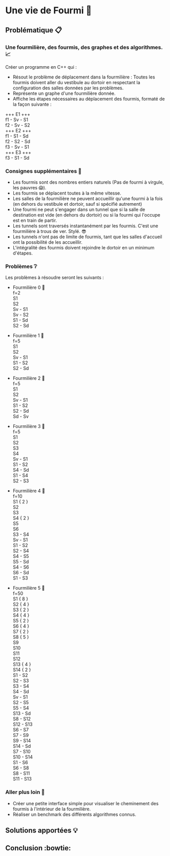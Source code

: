 # Une vie de Fourmi 🐜
  
## Problématique 📋
  
### Une fourmilière, des fourmis, des graphes et des algorithmes. 📈
  
Créer un programme en C++ qui : 
- Résout le problème de déplacement dans la fourmilière : Toutes les fourmis doivent aller du vestibule au dortoir en respectant la configuration des salles données par les problèmes.
- Représente un graphe d'une fourmilière donnée.
- Affiche les étapes nécessaires au déplacement des fourmis, formaté de la façon suivante :
  
+++ E1 +++  
f1 - Sv - S1  
f2 - Sv - S2  
+++ E2 +++  
f1 - S1 - Sd  
f2 - S2 - Sd  
f3 - Sv - S1  
+++ E3 +++  
f3 - S1 - Sd  
  
### Consignes supplémentaires 📑
  
- Les fourmis sont des nombres entiers naturels (Pas de fourmi à virgule, les pauvres 😱).
- Les fourmis se déplacent toutes à la même vitesse.
- Les salles de la fourmilière ne peuvent accueillir qu'une fourmi à la fois (en dehors du vestibule et dortoir, sauf si spécifié autrement)
- Une fourmi ne peut s'engager dans un tunnel que si la salle de destination est vide (en dehors du dortoir) ou si la fourmi qui l'occupe est en train de partir.
- Les tunnels sont traversés instantanément par les fourmis. C'est une fourmilière à trous de ver. Stylé. 😎
- Les tunnels n'ont pas de limite de fourmis, tant que les salles d'accueil ont la possibilité de les accueillir.
- L'intégralité des fourmis doivent rejoindre le dortoir en un minimum d'étapes.
  
### Problèmes ❔
  
Les problèmes à résoudre seront les suivants :
  
- Fourmilière 0 🐜  
f=2  
S1  
S2  
Sv - S1  
Sv - S2  
S1 - Sd  
S2 - Sd  
  
- Fourmilière 1 🐜  
f=5  
S1  
S2  
Sv - S1  
S1 - S2  
S2 - Sd  

- Fourmilière 2 🐜  
f=5  
S1  
S2  
Sv - S1  
S1 - S2  
S2 - Sd  
Sd - Sv  
  
- Fourmilière 3 🐜  
f=5  
S1  
S2  
S3  
S4  
Sv - S1  
S1 - S2  
S4 - Sd  
S1 - S4  
S2 - S3  
  
- Fourmilière 4 🐜  
f=10  
S1 { 2 }  
S2  
S3  
S4 { 2 }  
S5  
S6  
S3 - S4  
Sv - S1  
S1 - S2  
S2 - S4  
S4 - S5  
S5 - Sd  
S4 - S6  
S6 - Sd  
S1 - S3  
  
- Fourmilière 5 🐜  
f=50  
S1 { 8 }  
S2 { 4 }  
S3 { 2 }  
S4 { 4 }  
S5 { 2 }  
S6 { 4 }  
S7 { 2 }  
S8 { 5 }  
S9  
S10  
S11  
S12  
S13 { 4 }  
S14 { 2 }  
S1 - S2  
S2 - S3  
S3 - S4  
S4 - Sd  
Sv - S1  
S2 - S5  
S5 - S4  
S13 - Sd  
S8 - S12  
S12 - S13  
S6 - S7  
S7 - S9  
S9 - S14  
S14 - Sd  
S7 - S10  
S10 - S14  
S1 - S6  
S6 - S8  
S8 - S11  
S11 - S13  
  
### Aller plus loin 🚀
  
- Créer une petite interface simple pour visualiser le cheminement des fourmis à l'intérieur de la fourmilière.
- Réaliser un benchmark des différents algorithmes connus.
  
## Solutions apportées 💡
  
## Conclusion :bowtie: